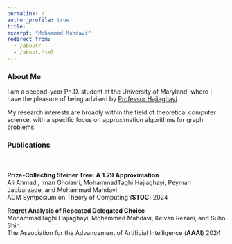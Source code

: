 ```yaml
---
permalink: /
author_profile: true
title:
excerpt: "Mohammad Mahdavi"
redirect_from: 
  - /about/
  - /about.html
---
```

### About Me
I am a second-year Ph.D. student at the University of Maryland, where I have the pleasure of being advised by [Professor Hajiaghayi](https://www.cs.umd.edu/~hajiagha/).

My research interests are broadly within the field of theoretical computer science, with a specific focus on approximation algorithms for graph problems.

### Publications
<div style="line-height:150%;">
    <br>
</div>

**Prize-Collecting Steiner Tree: A $1.79$ Approximation** \
  Ali Ahmadi, Iman Gholami, MohammadTaghi Hajiaghayi, Peyman Jabbarzade, and Mohammad Mahdavi\
  ACM Symposium on Theory of Computing (**STOC**) 2024

**Regret Analysis of Repeated Delegated Choice** \
  MohammadTaghi Hajiaghayi, Mohammad Mahdavi, Keivan Rezaei, and Suho Shin\
  The Association for the Advancement of Artificial Intelligence (**AAAI**) 2024
  
  
